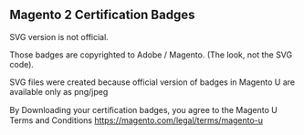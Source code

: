 Magento 2 Certification Badges
---

SVG version is not official.

Those badges are copyrighted to Adobe / Magento. (The look, not the SVG code). 

SVG files were created because official version of badges in Magento U are available only as png/jpeg

By Downloading your certiﬁcation badges, you agree to the Magento U Terms and Conditions https://magento.com/legal/terms/magento-u
